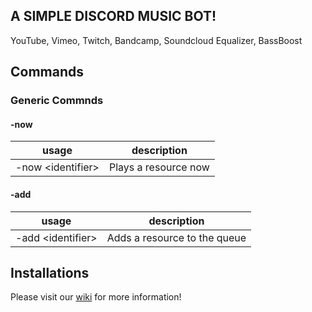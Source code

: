 ## A SIMPLE DISCORD MUSIC BOT!

YouTube, Vimeo, Twitch, Bandcamp, Soundcloud Equalizer, BassBoost

## Commands

### Generic Commnds

#### -now
| usage | description |
| --- | --- |
| -now \<identifier\> | Plays a resource now |

#### -add
| usage | description |
| --- | --- |
| -add \<identifier\> | Adds a resource to the queue |


## Installations 

Please visit our [wiki](https://github.com/bjm021/momobot/wiki) for more information!
<!--stackedit_data:
eyJoaXN0b3J5IjpbLTE5OTUzNTUzNjgsNTIzMDU2OTg0LDE1ND
kyMjk3NDNdfQ==
-->